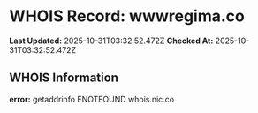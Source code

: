 # WHOIS Record: wwwregima.co

**Last Updated:** 2025-10-31T03:32:52.472Z
**Checked At:** 2025-10-31T03:32:52.472Z

## WHOIS Information

**error:** getaddrinfo ENOTFOUND whois.nic.co

